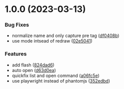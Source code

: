 # 1.0.0 (2023-03-13)


### Bug Fixes

* normalize name and only capture pre tag ([df0408b](https://github.com/mikesmithgh/render.nvim/commit/df0408b85fcb293a702c1918b6bfe9d628b74272))
* use mode intsead of redraw ([02e5041](https://github.com/mikesmithgh/render.nvim/commit/02e5041b0e967123f351b498a6a97742269893e6))


### Features

* add flash ([824dad6](https://github.com/mikesmithgh/render.nvim/commit/824dad6f17f2e46315d65591c214ac804afa6386))
* auto open ([d63d0ea](https://github.com/mikesmithgh/render.nvim/commit/d63d0ea8228346361ccde1a499607bf9337b6a0d))
* quickfix list and open command ([a06fc5e](https://github.com/mikesmithgh/render.nvim/commit/a06fc5e600464cabcc575751b5f4e287b7b42e65))
* use playwright instead of phantomjs ([352edbd](https://github.com/mikesmithgh/render.nvim/commit/352edbd08d162e9f5d9a4db5e5b374a825bbc561))
